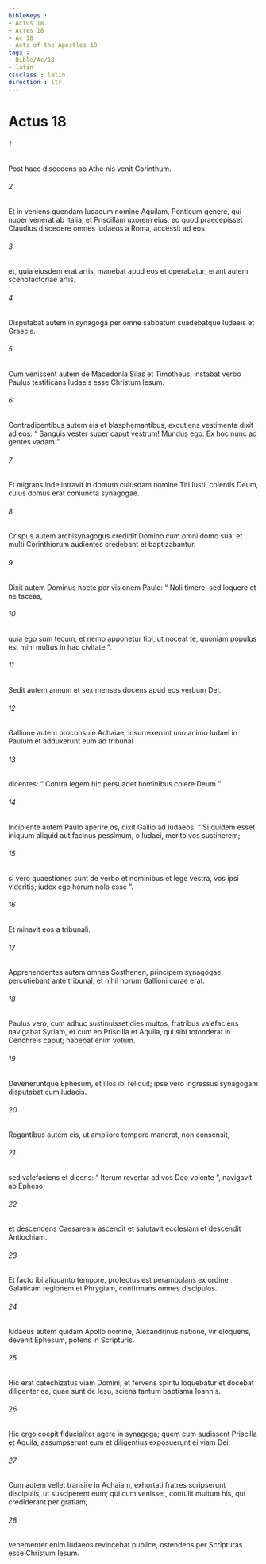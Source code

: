 ```yaml
---
bibleKeys : 
- Actus 18
- Actes 18
- Ac 18
- Acts of the Apostles 18
tags : 
- Bible/Ac/18
- latin
cssclass : latin
direction : ltr
---
```


# Actus 18

###### 1
Post haec discedens ab Athe nis venit Corinthum. 
###### 2
Et in veniens quendam Iudaeum nomine Aquilam, Ponticum genere, qui nuper venerat ab Italia, et Priscillam uxorem eius, eo quod praecepisset Claudius discedere omnes Iudaeos a Roma, accessit ad eos 
###### 3
et, quia eiusdem erat artis, manebat apud eos et operabatur; erant autem scenofactoriae artis. 
###### 4
Disputabat autem in synagoga per omne sabbatum suadebatque Iudaeis et Graecis.
###### 5
Cum venissent autem de Macedonia Silas et Timotheus, instabat verbo Paulus testificans Iudaeis esse Christum Iesum. 
###### 6
Contradicentibus autem eis et blasphemantibus, excutiens vestimenta dixit ad eos: “ Sanguis vester super caput vestrum! Mundus ego. Ex hoc nunc ad gentes vadam ”. 
###### 7
Et migrans inde intravit in domum cuiusdam nomine Titi Iusti, colentis Deum, cuius domus erat coniuncta synagogae. 
###### 8
Crispus autem archisynagogus credidit Domino cum omni domo sua, et multi Corinthiorum audientes credebant et baptizabantur.
###### 9
Dixit autem Dominus nocte per visionem Paulo: “ Noli timere, sed loquere et ne taceas, 
###### 10
quia ego sum tecum, et nemo apponetur tibi, ut noceat te, quoniam populus est mihi multus in hac civitate ”.
###### 11
Sedit autem annum et sex menses docens apud eos verbum Dei.
###### 12
Gallione autem proconsule Achaiae, insurrexerunt uno animo Iudaei in Paulum et adduxerunt eum ad tribunal 
###### 13
dicentes: “ Contra legem hic persuadet hominibus colere Deum ”. 
###### 14
Incipiente autem Paulo aperire os, dixit Gallio ad Iudaeos: “ Si quidem esset iniquum aliquid aut facinus pessimum, o Iudaei, merito vos sustinerem; 
###### 15
si vero quaestiones sunt de verbo et nominibus et lege vestra, vos ipsi videritis; iudex ego horum nolo esse ”. 
###### 16
Et minavit eos a tribunali. 
###### 17
Apprehendentes autem omnes Sosthenen, principem synagogae, percutiebant ante tribunal; et nihil horum Gallioni curae erat.
###### 18
Paulus vero, cum adhuc sustinuisset dies multos, fratribus valefaciens navigabat Syriam, et cum eo Priscilla et Aquila, qui sibi totonderat in Cenchreis caput; habebat enim votum. 
###### 19
Deveneruntque Ephesum, et illos ibi reliquit; ipse vero ingressus synagogam disputabat cum Iudaeis. 
###### 20
Rogantibus autem eis, ut ampliore tempore maneret, non consensit, 
###### 21
sed valefaciens et dicens: “ Iterum revertar ad vos Deo volente ”, navigavit ab Epheso; 
###### 22
et descendens Caesaream ascendit et salutavit ecclesiam et descendit Antiochiam.
###### 23
Et facto ibi aliquanto tempore, profectus est perambulans ex ordine Galaticam regionem et Phrygiam, confirmans omnes discipulos.
###### 24
Iudaeus autem quidam Apollo nomine, Alexandrinus natione, vir eloquens, devenit Ephesum, potens in Scripturis. 
###### 25
Hic erat catechizatus viam Domini; et fervens spiritu loquebatur et docebat diligenter ea, quae sunt de Iesu, sciens tantum baptisma Ioannis. 
###### 26
Hic ergo coepit fiducialiter agere in synagoga; quem cum audissent Priscilla et Aquila, assumpserunt eum et diligentius exposuerunt ei viam Dei. 
###### 27
Cum autem vellet transire in Achaiam, exhortati fratres scripserunt discipulis, ut susciperent eum; qui cum venisset, contulit multum his, qui crediderant per gratiam; 
###### 28
vehementer enim Iudaeos revincebat publice, ostendens per Scripturas esse Christum Iesum.
